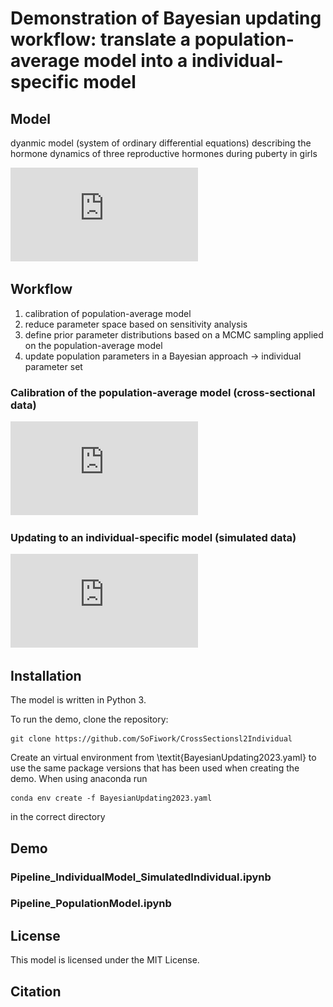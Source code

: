 # Demonstration of Bayesian updating workflow: translate a population-average model into a individual-specific model 

## Model 

dyanmic model (system of ordinary differential equations) describing the hormone dynamics of three reproductive hormones during puberty in girls

![Alt text](https://github.com/SoFiwork/CrossSectional2individual/blob/main/PubertyFlow.pdf)

## Workflow
1. calibration of population-average model
2. reduce parameter space based on sensitivity analysis
3. define prior parameter distributions based on a MCMC sampling applied on the population-average model
4. update population parameters in a Bayesian approach -> individual parameter set 

### Calibration of the population-average model (cross-sectional data)

![Alt text](https://github.com/SoFiwork/CrossSectional2individual/blob/main/Workflow.pdf)

### Updating to an individual-specific model (simulated data)

![Alt text](https://github.com/SoFiwork/CrossSectional2individual/blob/main/BaysianWorkflow.pdf)

## Installation
The model is written in Python 3. 

To run the demo, clone the repository:

```
git clone https://github.com/SoFiwork/CrossSectionsl2Individual
```

Create an virtual environment from \textit{BayesianUpdating2023.yaml} to use the same package versions that has been used when creating the demo. 
When using anaconda run 

```
conda env create -f BayesianUpdating2023.yaml
```

in the correct directory 

## Demo 

### Pipeline_IndividualModel_SimulatedIndividual.ipynb 

### Pipeline_PopulationModel.ipynb


## License
This model is licensed under the MIT License.

## Citation

